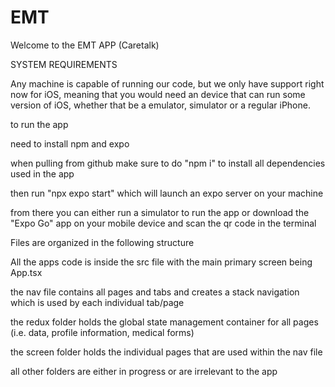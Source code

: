 # EMT
Welcome to the EMT APP (Caretalk)

SYSTEM REQUIREMENTS

Any machine is capable of running our code, but we only have support right now for iOS, meaning that you would need an device that can run some version of iOS, whether that be a emulator, simulator or a regular iPhone.

to run the app

need to install npm and expo

when pulling from github make sure to do "npm i" to install all dependencies used in the app

then run "npx expo start" which will launch an expo server on your machine

from there you can either run a simulator to run the app or download the "Expo Go" app on your mobile device and scan the qr code in the terminal


Files are organized in the following structure

All the apps code is inside the src file with the main primary screen being App.tsx

the nav file contains all pages and tabs and creates a stack navigation which is used by each individual tab/page

the redux folder holds the global state management container for all pages (i.e. data, profile information, medical forms)

the screen folder holds the individual pages that are used within the nav file

all other folders are either in progress or are irrelevant to the app
